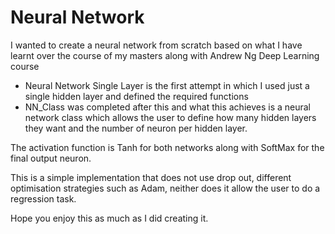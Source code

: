 # Neural Network

I wanted to create a neural network from scratch based on what I have learnt over the course of my masters along with Andrew Ng Deep Learning course

- Neural Network Single Layer is the first attempt in which I used just a single hidden layer and defined the required functions
- NN_Class was completed after this and what this achieves is a neural network class which allows the user to define how many hidden layers they want and the number of neuron per hidden layer.

The activation function is Tanh for both networks along with SoftMax for the final output neuron.

This is a simple implementation that does not use drop out, different optimisation strategies such as Adam, neither does it allow the user to do a regression task. 

Hope you enjoy this as much as I did creating it.
